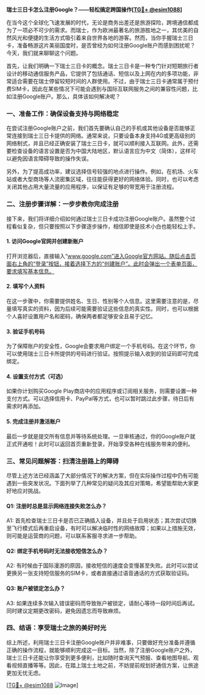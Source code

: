 **瑞士三日卡怎么注册Google？——轻松搞定跨国操作[[TG💪+ @esim1088](https://t.me/s/esim1088)]**

在当今这个全球化飞速发展的时代，无论是商务出差还是旅游探险，跨境通信都成为了一项必不可少的需求。而瑞士，作为欧洲最著名的旅游胜地之一，其优美的自然风光和便捷的生活方式吸引着来自世界各地的游客。然而，当你手握瑞士三日卡，准备畅游这片美丽国度时，是否曾经为如何注册Google账户而感到困扰呢？今天，我们就来聊聊这个问题。

首先，让我们明确一下瑞士三日卡的概念。瑞士三日卡是一种专门针对短期旅行者设计的移动通信服务产品，它提供了包括通话、短信以及上网在内的多项功能，非常适合需要在瑞士停留较短时间的人群使用。不过，由于瑞士三日卡通常属于预付费SIM卡，因此在某些情况下可能会遇到与国际互联网服务之间的兼容性问题，比如注册Google账户。那么，具体该如何解决呢？

### **一、准备工作：确保设备支持与网络稳定**

在尝试注册Google账户之前，我们首先要确认自己的手机或其他设备是否能够正常连接到瑞士三日卡提供的网络。通常来说，只要设备本身支持4G或更高级别的网络制式，并且已经正确安装了瑞士三日卡，就可以顺利接入互联网。此外，还需要检查设备的语言设置是否为中国大陆地区，默认语言应为中文（简体），这样可以避免因语言障碍导致的操作失误。

另外，为了提高成功率，建议选择信号较强的地点进行操作。例如，在机场、火车站或者大型商场等人流密集区域，往往能获得更好的网络体验。同时，也可以考虑关闭其他占用大量流量的应用程序，以保证有足够的带宽用于注册流程。

### **二、注册步骤详解：一步步教你完成注册**

接下来，我们将详细介绍如何通过瑞士三日卡成功注册Google账户。虽然整个过程看似复杂，但只要按照以下步骤逐步操作，相信即使是技术小白也能轻松上手。

#### **1. 访问Google官网并创建新账户**
打开浏览器后，直接输入“www.google.com”进入Google官方网站。随后点击页面右上角的“登录”按钮，接着选择下方的“创建账户”。此时会弹出一个表单页面，要求填写基本信息。

#### **2. 填写个人资料**
在这一步骤中，你需要提供姓名、生日、性别等个人信息。这里需要注意的是，尽量填写真实的资料，因为后续可能需要验证这些信息的真实性。同时，也可以根据个人喜好设置用户名和密码，确保两者都足够安全且易于记忆。

#### **3. 验证手机号码**
为了保障账户的安全性，Google会要求用户绑定一个手机号码。在这个环节，你可以使用瑞士三日卡所提供的号码进行验证。按照提示输入收到的验证码即可完成绑定。

#### **4. 设置支付方式（可选）**
如果你计划购买Google Play商店中的应用程序或订阅相关服务，则需要设置一种支付方式。可以选择信用卡、PayPal等方式，也可以暂时跳过此步骤，待日后有需求时再添加。

#### **5. 完成注册并激活账户**
最后一步就是提交所有信息并等待系统处理。一旦审核通过，你的Google账户就正式开通啦！此时可以返回首页重新登录，开始享受各种在线服务带来的便利。

### **三、常见问题解答：扫清注册路上的障碍**

尽管上述方法已经涵盖了大部分情况下的解决方案，但在实际操作过程中仍有可能遇到一些突发状况。下面列举了几种常见的疑问及其应对策略，希望能帮助大家更好地应对挑战。

#### **Q1: 注册时总是显示网络连接失败怎么办？**
A1: 首先检查瑞士三日卡是否已正确插入设备，并且处于启用状态；其次尝试切换至飞行模式后再重启设备，有时可以解决临时性的网络故障；如果以上措施无效，则可能是运营商的问题，可以联系客服寻求进一步帮助。

#### **Q2: 绑定手机号码时无法接收短信怎么办？**
A2: 有时候由于国际漫游的原因，接收短信的速度会变慢甚至失败。此时可以尝试更换另一张支持短信服务的SIM卡，或者直接通过语音通话的方式获取验证码。

#### **Q3: 账户被锁定怎么办？**
A3: 如果连续多次输入错误密码而导致账户被锁定，请耐心等待一段时间后再试。同时建议定期更改密码，避免因遗忘而导致麻烦。

### **四、结语：享受瑞士之旅的美好时光**

综上所述，利用瑞士三日卡注册Google账户并非难事，只要做好充分准备并遵循正确的操作流程，就能够顺利完成这一目标。当然，除了注册Google账户之外，瑞士三日卡还能让你享受到更多便利，比如随时查询天气预报、查看地图导航、观看视频直播等等。因此，在踏上瑞士土地之前，不妨提前规划好通信方案，让旅途更加无忧无虑。

[[TG💪+ @esim1088](https://t.me/s/esim1088) ![Image](https://i.postimg.cc/4NQfJmqS/Snipaste-2025-05-13-00-14-12.png)]